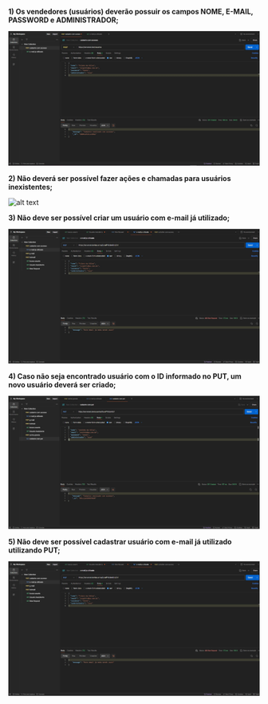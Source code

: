 **1) Os vendedores (usuários) deverão possuir os campos NOME, E-MAIL, PASSWORD e ADMINISTRADOR;** 

![alt text](<../Images/casos dos testes/cadastro realizado com sucesso.jpg>)

**2) Não deverá ser possível fazer ações e chamadas para usuários inexistentes;**

![alt text](<../Images/casos dos testes/usuario não encontrado.jpg>)

**3) Não deve ser possível criar um usuário com e-mail já utilizado;**

![alt text](<../Images/casos dos testes/caso e-mail ja utilizado.jpg>)

**4) Caso não seja encontrado usuário com o ID informado no PUT, um novo usuário deverá ser criado;**

![alt text](<../Images/casos dos testes/cadastro com put.jpg>)

**5) Não deve ser possível cadastrar usuário com e-mail já utilizado utilizando PUT;**

![alt text](<../Images/casos dos testes/caso e-mail ja utilizado.jpg>)